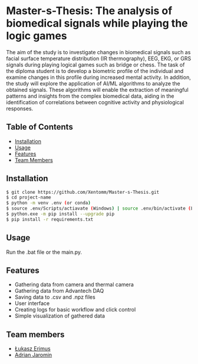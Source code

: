 # Master-s-Thesis: The analysis of biomedical signals while playing the logic games

The aim of the study is to investigate changes in biomedical signals such as facial surface temperature distribution (IR thermography), EEG, EKG, or GRS signals during playing logical games such as bridge or chess. The task of the diploma student is to develop a biometric profile of the individual and examine changes in this profile during increased mental activity. In addition, the study will explore the application of AI/ML algorithms to analyze the obtained signals. These algorithms will enable the extraction of meaningful patterns and insights from the complex biomedical data, aiding in the identification of correlations between cognitive activity and physiological responses.

## Table of Contents
- [Installation](#installation)
- [Usage](#usage)
- [Features](#features)
- [Team Members](#team-members)

## Installation

```bash
$ git clone https://github.com/Xentomm/Master-s-Thesis.git
$ cd project-name
$ python -m venv .env (or conda)
$ source .env/Scripts/actiavate (Windows) | source .env/bin/activate (Linux)
$ python.exe -m pip install --upgrade pip
$ pip install -r requirements.txt
```

## Usage

Run the .bat file or the main.py.

## Features

- Gathering data from camera and thermal camera
- Gathering data from Advantech DAQ 
- Saving data to .csv and .npz files
- User interface
- Creating logs for basic workflow and click control
- Simple visualization of gathered data

## Team members

- [Łukasz Erimus](https://github.com/Xentomm)
- [Adrian Jaromin](https://github.com/IcyArcticc)

